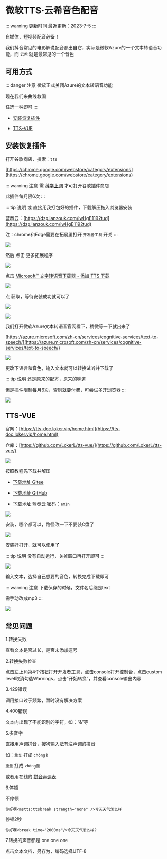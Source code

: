 # 微软TTS·云希音色配音


::: warning 更新时间
最近更新：2023-7-5
:::

自媒体，短视频配音必备！

我们抖音常见的电影解说配音都出自它，实际是微软Azure的一个文本转语音功能，而 `云希` 就是最常见的一个音色

## 可用方式

::: danger 注意
微软正式关闭Azure的文本转语音功能

现在我们来曲线救国

任选一种即可
:::

* [安装恢复插件](#安装恢复插件)

* [TTS-VUE](#tts-vue)


## 安装恢复插件


打开谷歌商店，搜索：`tts`

[https://chrome.google.com/webstore/category/extensions](https://chrome.google.com/webstore/category/extensions)

::: warning 注意
需 [科学上网](../../gfw/proxy) 才可打开谷歌插件商店

此插件每月限6次
:::

::: tip 说明
或 直接用我打包好的插件，下载解压拖入浏览器安装

蓝奏云：[https://dzp.lanzouk.com/iwHgE1192tud](https://dzp.lanzouk.com/iwHgE1192tud)

注：chrome和Edge需要在拓展里打开 `开发者工具` 开关
:::

![](./tts-01.png)


然后 点击 更多拓展程序

![](./tts-02.png)

点击 [Microsoft™ 文字转语音下载器 - 添加 TTS 下载](https://chrome.google.com/webstore/detail/downloader-for-microsoft/dplnecggiofdkdcagdkjebneaonfhbbb)

![](./tts-03.png)


点 获取，等待安装成功就可以了

![](./tts-04.png)

![](./tts-05.png)


我们打开微软Azure文本转语音官网看下，稍微等一下就出来了

[https://azure.microsoft.com/zh-cn/services/cognitive-services/text-to-speech/](https://azure.microsoft.com/zh-cn/services/cognitive-services/text-to-speech/)

![](./tts-06.png)

更改下语言和音色，输入文本就可以转换试听并下载了

::: tip 说明
还是原来的配方，原来的味道

但是插件限制每月6次，否则就要付费，可尝试多开浏览器
:::

![](./tts-07.png)






## TTS-VUE

官网：[https://tts-doc.loker.vip/home.html](https://tts-doc.loker.vip/home.html)

仓库：[https://github.com/LokerL/tts-vue/](https://github.com/LokerL/tts-vue/)

![](./tts-08.png)

按照教程先下载并解压

* [下载地址 Gitee](https://gitee.com/LGW_space/tts-vue/releases/latest)

* [下载地址 GitHub](https://github.com/LokerL/tts-vue/releases/latest)

* [下载地址 蓝奏云](https://wwn.lanzoul.com/b0f3ype9g) 密码：`em1n`

![](./tts-09.png)


安装，哪个都可以，路径改一下不要装C盘了

![](./tts-10.png)


安装好打开，就可以使用了

::: tip 说明
没有自动运行，关掉窗口再打开即可
:::

![](./tts-11.png)



输入文本，选择自己想要的音色，转换完成下载即可

::: warning 注意
下载保存的时候，文件名后缀是text

需手动改成mp3
:::

![](./tts-12.png)


## 常见问题

1.转换失败

查看文本是否过长，是否未添加逗号

2.转换失败检查

点击左上角第4个按钮打开开发者工具，点击console打开控制台，点击custom level取消勾选Warnings，点击“开始转换”，并查看console输出内容

3.429错误

调用接口过于频繁，暂时没有解决方案

4.400错误

文本内出现了不能识别的字符，如：“&”等

5.多音字

直接用声调拼音，搜狗输入法有注声调的拼音

如：`重复` 打成 `chóng复`

`重量` 打成 `zhòng量`


或者用在线的 [拼音声调表](https://www.feisuxs.com/zidian/pyzm/shengdiao.html)

6.停顿

不停顿

```
你好啊<mstts:ttsbreak strength="none" />今天天气怎么样
```

停顿2秒

```
你好啊<break time="2000ms"/>今天天气怎么样?
```

7.转换的声音都是 one one one

点击文本文档，另存为，编码选择UTF-8



